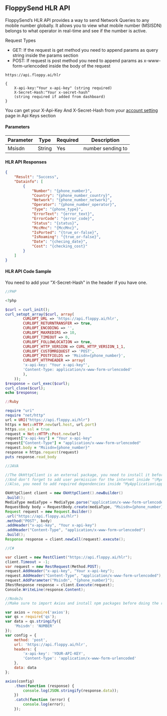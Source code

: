 ## FloppySend HLR API

FloppySend’s HLR API provides a way to send Network Queries to any mobile number globally. It allows you to view what mobile number (MSISDN) belongs to what operator in real-time and see if the number is active.

Request Types
 - GET: If the request is get method you need to append params as query string inside the params section
 - POST: If request is post method you need to append params as x-www-form-urlencoded inside the body of the request

```
https://api.floppy.ai/hlr
```
```
{
    X-api-key:"Your x-api-key" (string required)
    X-Secret-Hash:"Your x-secret-hash" 
    (string required if added from dashboard)
}
```
You can get your X-Api-Key And X-Secret-Hash from your [account setting](https://app.floppysend.com/) page in Api Keys section

#### Parameters
  | Parameter | Type | Required | Description |
  | --------- | ---- | -------- | ----------- |
  | Msisdn | String | Yes | number sending to |

#### HLR API Responses
```JSON
{
    "Result": "Success",
    "Datainfo": [
        {
            "Number": "{phone_number}",
            "Country": "{phone_number_country}",
            "Network": "{phone_number_network}",
            "Operator": "{phone_number_operator}",
            "Type": "{phone_type}",
            "ErrorText": "{error_text}",
            "ErrorCode": "{error_code}",
            "Status": "{status}",
            "MccMnc": "{MccMnc}",
            "IsPorted": "{true_or-false}",
            "IsRoaming": "{true_or-false}",
            "Date": "{checing_date}",
            "Cost": "{checking_cost}"
        }
    ]
}
```

#### HLR API Code Sample

You need to add your "X-Secret-Hash" in the header if you have one.

```PHP
//PHP

<?php

$curl = curl_init();
curl_setopt_array($curl, array(
        CURLOPT_URL => 'https://api.floppy.ai/hlr',
        CURLOPT_RETURNTRANSFER => true,
        CURLOPT_ENCODING => '',
        CURLOPT_MAXREDIRS => 10,
        CURLOPT_TIMEOUT => 0,
        CURLOPT_FOLLOWLOCATION => true,
        CURLOPT_HTTP_VERSION => CURL_HTTP_VERSION_1_1,
        CURLOPT_CUSTOMREQUEST => 'POST',
        CURLOPT_POSTFIELDS => 'Msisdn={phone_number}',
        CURLOPT_HTTPHEADER => array(
        'x-api-key: "Your x-api-key"',
        'Content-Type: application/x-www-form-urlencoded'
        ),
    ));
$response = curl_exec($curl);
curl_close($curl);
echo $response;
```

```ruby
//Ruby

require "uri"
require "net/http"
url = URI("https://api.floppy.ai/hlr")
https = Net::HTTP.new(url.host, url.port)
https.use_ssl = true
request = Net::HTTP::Post.new(url)
request["x-api-key"] = "Your x-api-key"
request["Content-Type"] = "application/x-www-form-urlencoded"
request.body = "Msisdn={phone_number}"
response = https.request(request)
puts response.read_body
```

```Java
//JAVA

//The OkHttpClient is an external package, you need to install it before making the request, 
//And don't forget to add user permission for the internet inside "\MyApplication\app\src\main\AndroidManifest.xml"
//Also, you need to add required dependencies inside "MyApplication\app\build.gradle"

OkHttpClient client = new OkHttpClient().newBuilder()
.build();
MediaType mediaType = MediaType.parse("application/x-www-form-urlencoded");
RequestBody body = RequestBody.create(mediaType, "Msisdn={phone_number}");
Request request = new Request.Builder()
.url("https://api.floppy.ai/hlr")
.method("POST", body)
.addHeader("x-api-key", "Your x-api-key")
.addHeader("Content-Type", "application/x-www-form-urlencoded")
.build();
Response response = client.newCall(request).execute();
```

```C#
//C#

var client = new RestClient("https://api.floppy.ai/hlr");
client.Timeout = -1;
var request = new RestRequest(Method.POST);
request.AddHeader("x-api-key", "Your x-api-key");
request.AddHeader("Content-Type", "application/x-www-form-urlencoded");
request.AddParameter("Msisdn", "{phone_number}");
IRestResponse response = client.Execute(request);
Console.WriteLine(response.Content);
```

```JavaScript
//NodeJs
//Make sure to import Axios and install npm packages before doing the request

var axios = require('axios');
var qs = require('qs');
var data = qs.stringify({
    'Msisdn': 'NUMBER'
});
var config = {
    method: 'post',
    url: 'https://api.floppy.ai/hlr',
    headers: {
        'x-api-key': 'YOUR-API-KEY',
        'Content-Type': 'application/x-www-form-urlencoded'
    },
    data: data
};

axios(config)
    .then(function (response) {
        console.log(JSON.stringify(response.data));
    })
    .catch(function (error) {
        console.log(error);
    });
```
